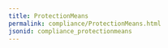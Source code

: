 ```yaml
---
title: ProtectionMeans
permalink: compliance/ProtectionMeans.html
jsonid: compliance_protectionmeans
---
```

